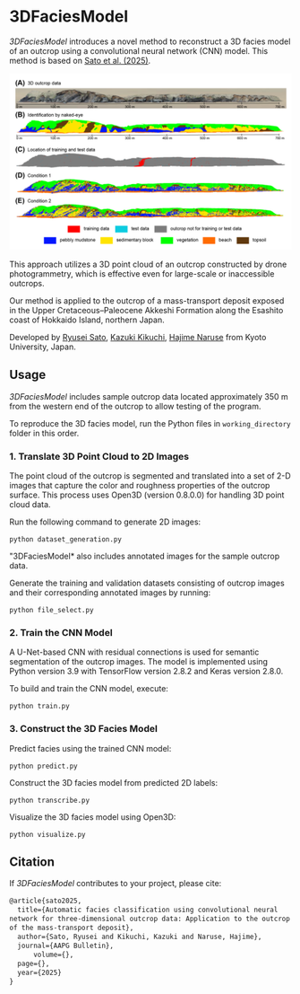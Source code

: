 # 3DFaciesModel

*3DFaciesModel* introduces a novel method to reconstruct a 3D facies model of an outcrop using a convolutional neural network (CNN) model. This method is based on <a href="" target="_blank">Sato et al. (2025)</a>.

![](https://github.com/sugar-ryusei/3DFaciesModel/blob/main/figure/facies_models.png)

This approach utilizes a 3D point cloud of an outcrop constructed by drone photogrammetry, which is effective even for large-scale or inaccessible outcrops.

Our method is applied to the outcrop of a mass-transport deposit exposed in the Upper Cretaceous–Paleocene Akkeshi Formation along the Esashito coast of Hokkaido Island, northern Japan.

Developed by <a href="https://orcid.org/0009-0008-3182-0980" target="_blank">Ryusei Sato</a>, <a href="https://researchmap.jp/k_kikuchi1020" target="_blank">Kazuki Kikuchi</a>, <a href="https://orcid.org/0000-0003-3863-3404" target="_blank">Hajime Naruse</a> from Kyoto University, Japan.


## Usage

*3DFaciesModel* includes sample outcrop data located approximately 350 m from the western end of the outcrop to allow testing of the program.

To reproduce the 3D facies model, run the Python files in `working_directory` folder in this order.

### 1. Translate 3D Point Cloud to 2D Images
The point cloud of the outcrop is segmented and translated into a set of 2-D images that capture the color and roughness properties of the outcrop surface.
This process uses Open3D (version 0.8.0.0) for handling 3D point cloud data.

Run the following command to generate 2D images:

    python dataset_generation.py

"3DFaciesModel* also includes annotated images for the sample outcrop data.

Generate the training and validation datasets consisting of outcrop images and their corresponding annotated images by running:

    python file_select.py

### 2. Train the CNN Model
A U-Net-based CNN with residual connections is used for semantic segmentation of the outcrop images.
The model is implemented using Python version 3.9 with TensorFlow version 2.8.2 and Keras version 2.8.0.

To build and train the CNN model, execute:

    python train.py

### 3. Construct the 3D Facies Model
Predict facies using the trained CNN model:

    python predict.py

Construct the 3D facies model from predicted 2D labels:

    python transcribe.py

Visualize the 3D facies model using Open3D:

    python visualize.py

## Citation
If *3DFaciesModel* contributes to your project, please cite:

	@article{sato2025,
	  title={Automatic facies classification using convolutional neural network for three-dimensional outcrop data: Application to the outcrop of the mass-transport deposit},
	  author={Sato, Ryusei and Kikuchi, Kazuki and Naruse, Hajime},
	  journal={AAPG Bulletin},
      	  volume={},
	  page={},
	  year={2025}
	}
